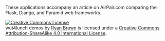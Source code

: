 These applications accompany an article on AirPair.com comparing the Flask,
Django, and Pyramid web frameworks.

<a rel="license" href="http://creativecommons.org/licenses/by-sa/4.0/"><img alt="Creative Commons License" style="border-width:0" src="https://i.creativecommons.org/l/by-sa/4.0/88x31.png" /></a><br /><span xmlns:dct="http://purl.org/dc/terms/" href="http://purl.org/dc/dcmitype/Text" property="dct:title" rel="dct:type">wut4lunch demos</span> by <a xmlns:cc="http://creativecommons.org/ns#" href="https://github.com/ryansb/wut4lunch_demos" property="cc:attributionName" rel="cc:attributionURL">Ryan Brown</a> is licensed under a <a rel="license" href="http://creativecommons.org/licenses/by-sa/4.0/">Creative Commons Attribution-ShareAlike 4.0 International License</a>.
